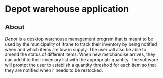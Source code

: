 # Depot warehouse application
## About
_Depot_ is a desktop warehouse management program that is meant to be used by the municipality of Ifrane to track their inventory by being notified when and which items are low in supply. The user will also be able to amend the status of different items. When new merchandise arrives, they can add it to their inventory list with the appropriate quantity. The software will prompt the user to establish a quantity threshold for each item so that they are notified when it needs to be restocked.

